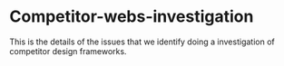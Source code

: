 # Competitor-webs-investigation
This is the details of the issues that we identify doing a investigation of competitor design frameworks.
